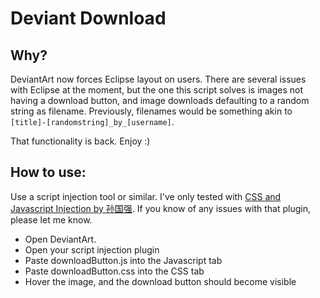 # Deviant Download

## Why?
DeviantArt now forces Eclipse layout on users. There are several issues with Eclipse at the moment, but the one this script solves is images not having a download button, and image downloads defaulting to a random string as filename. Previously, filenames would be something akin to ```[title]-[randomstring]_by_[username]```.

That functionality is back. Enjoy :)

## How to use:
Use a script injection tool or similar. I've only tested with [CSS and Javascript Injection by 孙国强](
https://chrome.google.com/webstore/detail/css-and-javascript-inject/ckddknfdmcemedlmmebildepcmneakaa). If you know of any issues with that plugin, please let me know.

- Open DeviantArt.
- Open your script injection plugin
- Paste downloadButton.js into the Javascript tab
- Paste downloadButton.css into the CSS tab
- Hover the image, and the download button should become visible